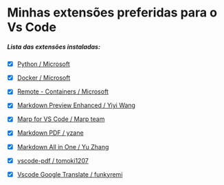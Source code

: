 # Minhas extensões preferidas para o Vs Code

##### Lista das extensões instaladas:

- [x] [Python / Microsoft](https://marketplace.visualstudio.com/items?itemName=ms-python.python)
- [x] [Docker / Microsoft](https://marketplace.visualstudio.com/items?itemName=ms-azuretools.vscode-docker)
- [x] [Remote - Containers / Microsoft](https://marketplace.visualstudio.com/items?itemName=ms-vscode-remote.remote-containers)
- [x] [Markdown Preview Enhanced / Yiyi Wang](https://marketplace.visualstudio.com/items?itemName=shd101wyy.markdown-preview-enhanced)
- [x] [Marp for VS Code / Marp team](https://marketplace.visualstudio.com/items?itemName=marp-team.marp-vscode)
- [x] [Markdown PDF / yzane](https://marketplace.visualstudio.com/items?itemName=yzane.markdown-pdf)
- [x] [Markdown All in One / Yu Zhang](https://marketplace.visualstudio.com/items?itemName=yzhang.markdown-all-in-one)
- [x] [vscode-pdf / tomoki1207](https://marketplace.visualstudio.com/items?itemName=tomoki1207.pdf)
- [x] [Vscode Google Translate / funkyremi](https://marketplace.visualstudio.com/items?itemName=funkyremi.vscode-google-translate)

